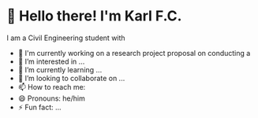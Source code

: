 <h1>👋 Hello there! I'm Karl F.C.  </h1>

I am a Civil Engineering student with 

- 🔬 I'm currently working on a research project proposal on conducting a
- 👀 I’m interested in ...
- 🌱 I’m currently learning ...
- 💞️ I’m looking to collaborate on ...
- 📫 How to reach me: 
- 😄 Pronouns: he/him
- ⚡ Fun fact: ...

<!---
Karl-FC/Karl-FC is a ✨ special ✨ repository because its `README.md` (this file) appears on your GitHub profile.
You can click the Preview link to take a look at your changes.
--->
